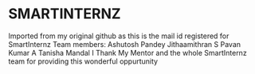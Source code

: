 # SMARTINTERNZ
Imported from my original github as this is the mail id registered for SmartInternz
Team members:
Ashutosh Pandey
Jithaamithran S
Pavan Kumar A
Tanisha Mandal
I Thank My Mentor and the whole SmartInternz team for providing this wonderful oppurtunity
